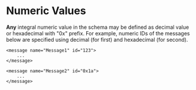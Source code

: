 # Numeric Values
**Any** integral numeric value in the schema may be defined as decimal value or
hexadecimal with "0x" prefix. For example, numeric IDs of the messages below
are specified using decimal (for first) and hexadecimal (for second).
```
<message name="Message1" id="123">
    ...
</message>

<message name="Message2" id="0x1a">
    ...
</message>

```
